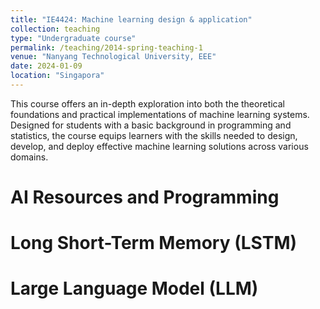 ```yaml
---
title: "IE4424: Machine learning design & application"
collection: teaching
type: "Undergraduate course"
permalink: /teaching/2014-spring-teaching-1
venue: "Nanyang Technological University, EEE"
date: 2024-01-09
location: "Singapora"
---
```


This course offers an in-depth exploration into both the theoretical foundations and practical implementations of machine learning systems. Designed for students with a basic background in programming and statistics, the course equips learners with the skills needed to design, develop, and deploy effective machine learning solutions across various domains.

AI Resources and Programming
======

Long Short-Term Memory (LSTM)
======

Large Language Model (LLM)
======